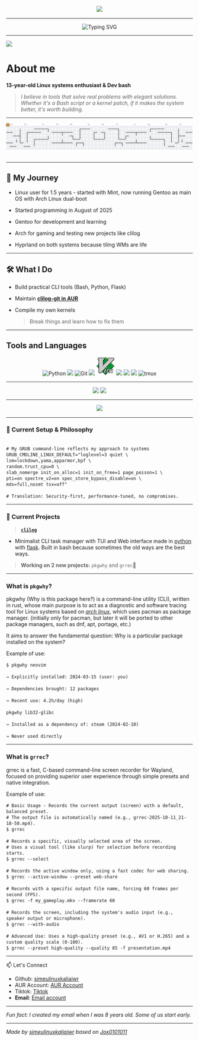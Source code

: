 <p align="center">
<img src="https://media1.tenor.com/m/CgCL3w8WgXkAAAAC/rias-gremory-highschool-dxd.gif" width=650/>
</p>

---
<p align="center">
<img src="https://readme-typing-svg.demolab.com?font=Fira+Code&size=36&pause=1000&color=BC13FE&center=true&width=550&lines=make+-j%24(nproc);Source+based;Linux+Nerd;Compile+from+Source" alt="Typing SVG"/>
</p>

---
<p align="left">
<img src="https://media.tenor.com/NeJfHqkmdMIAAAAj/tux-linux-penguin.gif" width=230 />
</p>

# About me

**13-year-old Linux systems enthusiast & Dev bash**

> *I believe in tools that solve real problems with elegant solutions. Whether it's a Bash script or a kernel patch, if it makes the system better, it's worth building.*

---

<picture>
  <source media="(prefers-color-scheme: dark)" srcset="https://raw.githubusercontent.com/simeulinuxkaliaiwr/simeulinuxkaliaiwr/output/pacman-contribution-graph-dark.svg">
  <source media="(prefers-color-scheme: light)" srcset="https://raw.githubusercontent.com/simeulinuxkaliaiwr/simeulinuxkaliaiwr/output/pacman-contribution-graph.svg">
  <img alt="pacman contribution graph" src="https://raw.githubusercontent.com/simeulinuxkaliaiwr/simeulinuxkaliaiwr/output/pacman-contribution-graph.svg">
</picture>

###
---

## 🚀 My Journey

* Linux user for 1.5 years - started with Mint, now running Gentoo as main OS with Arch Linux dual-boot

* Started programming in August of 2025

* Gentoo for development and learning

* Arch for gaming and testing new projects like clilog

* Hyprland on both systems because tiling WMs are life

---

## 🛠️ What I Do

* Build practical CLI tools (Bash, Python, Flask)

* Maintain **[clilog-git in AUR](https://www.aur.archlinux.org/packages/clilog-git)**

* Compile my own kernels

   > Break things and learn how to fix them

---

## Tools and Languages
<p align="center">
  <img src="https://cdn.jsdelivr.net/gh/devicons/devicon/icons/python/python-original.svg" width="50" alt="Python"/>
  <img src="https://cdn.jsdelivr.net/gh/devicons/devicon/icons/bash/bash-original.svg" width="50" />
  <img src="https://cdn.jsdelivr.net/gh/devicons/devicon/icons/git/git-original.svg" width="50" alt="Git"/>
  <img src="https://cdn.jsdelivr.net/gh/devicons/devicon@latest/icons/neovim/neovim-original.svg" width="50" />
  <img src="https://raw.githubusercontent.com/devicons/devicon/ca28c779441053191ff11710fe24a9e6c23690d6/icons/vim/vim-original.svg" width="50" alt="vim" />
  <img src="https://cdn.jsdelivr.net/gh/devicons/devicon/icons/archlinux/archlinux-original.svg" width="50" />
  <img src="https://cdn.jsdelivr.net/gh/devicons/devicon/icons/linux/linux-original.svg" width="50" />
  <img src="https://www.gentoo.org/assets/img/logo/gentoo-signet.svg" width="50" />
  <img src="https://github.com/tmux/tmux/blob/master/logo/tmux-logomark.svg" width="50" alt="tmux" />
</p>

---

<p align="center">
  <img src="https://github-readme-stats.vercel.app/api/top-langs/?username=simeulinuxkaliaiwr&layout=compact&theme=radical"/>
  <img src="https://github-readme-stats.vercel.app/api?username=simeulinuxkaliaiwr&show_icons=true&theme=radical"/>
</p>

---

<p align="center">
<img src="https://streak-stats.demolab.com?user=simeulinuxkaliaiwr&theme=radical"/>
</p>

---

### 🔧 Current Setup & Philosophy
```

# My GRUB command-line reflects my approach to systems
GRUB_CMDLINE_LINUX_DEFAULT="loglevel=3 quiet \
lsm=lockdown,yama,apparmor,bpf \
random.trust_cpu=0 \
slab_nomerge init_on_alloc=1 init_on_free=1 page_poison=1 \
pti=on spectre_v2=on spec_store_bypass_disable=on \
mds=full,nosmt tsx=off"

# Translation: Security-first, performance-tuned, no compromises.
```

---

### 🌟 Current Projects
> **[`clilog`](https://www.github.com/simeulinuxkaliaiwr/clilog)**

* Minimalist CLI task manager with TUI and Web interface made in [python](python.org) with [flask](https://flask.palletsprojects.com/en/stable/). Built in bash because sometimes the old ways are the best ways.

> **Working on 2 new projects:** `pkgwhy` and `grrec`🚧

---

### What is `pkgwhy`?

pkgwhy (Why is this package here?) is a command-line utility (CLI), written in rust, whose main purpose is to act as a diagnostic and software tracing tool for Linux systems based on *[arch linux](https://www.archlinux.org)*, which uses pacman as package manager. (initially only for pacman, but later it will be ported to other package managers, such as dnf, apt, portage, etc.)

It aims to answer the fundamental question: Why is a particular package installed on the system?

Example of use:
```
$ pkgwhy neovim

→ Explicitly installed: 2024-03-15 (user: you)

→ Dependencies brought: 12 packages

→ Recent use: 4.2h/day (high)

pkgwhy lib32-glibc

→ Installed as a dependency of: steam (2024-02-10)

→ Never used directly
```

---

### What is `grrec`?

grrec is a fast, C-based command-line screen recorder for Wayland, focused on providing superior user experience through simple presets and native integration.

Example of use:
```
# Basic Usage - Records the current output (screen) with a default, balanced preset.
# The output file is automatically named (e.g., grrec-2025-10-11_21-18-50.mp4).
$ grrec

# Records a specific, visually selected area of the screen. 
# Uses a visual tool (like slurp) for selection before recording starts.
$ grrec --select

# Records the active window only, using a fast codec for web sharing.
$ grrec --active-window --preset web-share

# Records with a specific output file name, forcing 60 frames per second (FPS).
$ grrec -f my_gameplay.mkv --framerate 60

# Records the screen, including the system's audio input (e.g., speaker output or microphone).
$ grrec --with-audio

# Advanced Use: Uses a high-quality preset (e.g., AV1 or H.265) and a custom quality scale (0-100).
$ grrec --preset high-quality --quality 85 -f presentation.mp4
```

---

📫 Let's Connect

- Github: [simeulinuxkaliaiwr](https://www.github.com/simeulinuxkaliaiwr)
- AUR Account: [AUR Account](https://aur.archlinux.org/account/Guilherme_bash/)
- Tiktok: [Tiktok](https://www.tiktok.com/@gz.xt7n)
- **Email**: [Email account](mailto:leonsombrio244@gmail.com)

---
*Fun fact: I created my email when I was 8 years old. Some of us start early.*

---
*Made by [simeulinuxkaliaiwr](https://www.github.com/simeulinuxkaliaiwr) based on [Jox0101011](https://www.github.com/Jox0101011)*
